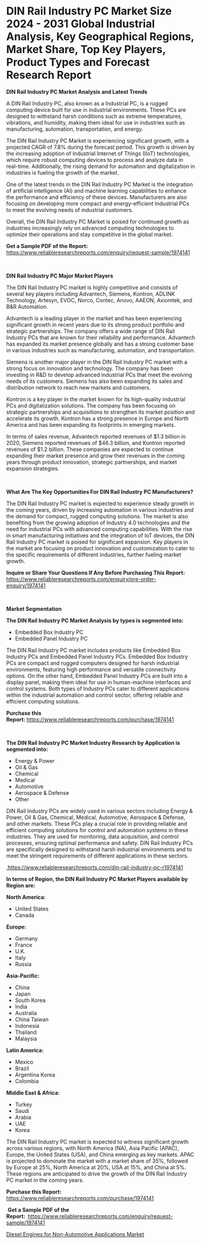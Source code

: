 <p><h1>DIN Rail Industry PC Market Size 2024 - 2031 Global Industrial Analysis, Key Geographical Regions, Market Share, Top Key Players, Product Types and Forecast Research Report</h1></p><p><strong>DIN Rail Industry PC Market Analysis and Latest Trends</strong></p>
<p><p>A DIN Rail Industry PC, also known as a Industrial PC, is a rugged computing device built for use in industrial environments. These PCs are designed to withstand harsh conditions such as extreme temperatures, vibrations, and humidity, making them ideal for use in industries such as manufacturing, automation, transportation, and energy.</p><p>The DIN Rail Industry PC Market is experiencing significant growth, with a projected CAGR of 7.8% during the forecast period. This growth is driven by the increasing adoption of Industrial Internet of Things (IIoT) technologies, which require robust computing devices to process and analyze data in real-time. Additionally, the rising demand for automation and digitalization in industries is fueling the growth of the market.</p><p>One of the latest trends in the DIN Rail Industry PC Market is the integration of artificial intelligence (AI) and machine learning capabilities to enhance the performance and efficiency of these devices. Manufacturers are also focusing on developing more compact and energy-efficient Industrial PCs to meet the evolving needs of industrial customers.</p><p>Overall, the DIN Rail Industry PC Market is poised for continued growth as industries increasingly rely on advanced computing technologies to optimize their operations and stay competitive in the global market.</p></p>
<p><strong>Get a Sample PDF of the Report:&nbsp;</strong> <a href="https://www.reliableresearchreports.com/enquiry/request-sample/1974141">https://www.reliableresearchreports.com/enquiry/request-sample/1974141</a></p>
<p>&nbsp;</p>
<p><strong>DIN Rail Industry PC Major Market Players</strong></p>
<p><p>The DIN Rail Industry PC market is highly competitive and consists of several key players including Advantech, Siemens, Kontron, ADLINK Technology, Artesyn, EVOC, Norco, Contec, Anovo, AAEON, Axiomtek, and B&R Automation. </p><p>Advantech is a leading player in the market and has been experiencing significant growth in recent years due to its strong product portfolio and strategic partnerships. The company offers a wide range of DIN Rail Industry PCs that are known for their reliability and performance. Advantech has expanded its market presence globally and has a strong customer base in various industries such as manufacturing, automation, and transportation.</p><p>Siemens is another major player in the DIN Rail Industry PC market with a strong focus on innovation and technology. The company has been investing in R&D to develop advanced industrial PCs that meet the evolving needs of its customers. Siemens has also been expanding its sales and distribution network to reach new markets and customers.</p><p>Kontron is a key player in the market known for its high-quality industrial PCs and digitalization solutions. The company has been focusing on strategic partnerships and acquisitions to strengthen its market position and accelerate its growth. Kontron has a strong presence in Europe and North America and has been expanding its footprints in emerging markets.</p><p>In terms of sales revenue, Advantech reported revenues of $1.3 billion in 2020, Siemens reported revenues of $46.3 billion, and Kontron reported revenues of $1.2 billion. These companies are expected to continue expanding their market presence and grow their revenues in the coming years through product innovation, strategic partnerships, and market expansion strategies.</p></p>
<p>&nbsp;</p>
<p><strong>What Are The Key Opportunities For DIN Rail Industry PC Manufacturers?</strong></p>
<p><p>The DIN Rail Industry PC market is expected to experience steady growth in the coming years, driven by increasing automation in various industries and the demand for compact, rugged computing solutions. The market is also benefiting from the growing adoption of Industry 4.0 technologies and the need for industrial PCs with advanced computing capabilities. With the rise in smart manufacturing initiatives and the integration of IoT devices, the DIN Rail Industry PC market is poised for significant expansion. Key players in the market are focusing on product innovation and customization to cater to the specific requirements of different industries, further fueling market growth.</p></p>
<p><strong>Inquire or Share Your Questions If Any Before Purchasing This Report:</strong> <a href="https://www.reliableresearchreports.com/enquiry/pre-order-enquiry/1974141">https://www.reliableresearchreports.com/enquiry/pre-order-enquiry/1974141</a></p>
<p>&nbsp;</p>
<p><strong>Market Segmentation</strong></p>
<p><strong>The DIN Rail Industry PC Market Analysis by types is segmented into:</strong></p>
<p><ul><li>Embedded Box Industry PC</li><li>Embedded Panel Industry PC</li></ul></p>
<p><p>The DIN Rail Industry PC market includes products like Embedded Box Industry PCs and Embedded Panel Industry PCs. Embedded Box Industry PCs are compact and rugged computers designed for harsh industrial environments, featuring high performance and versatile connectivity options. On the other hand, Embedded Panel Industry PCs are built into a display panel, making them ideal for use in human-machine interfaces and control systems. Both types of Industry PCs cater to different applications within the industrial automation and control sector, offering reliable and efficient computing solutions.</p></p>
<p><strong>Purchase this Report:&nbsp;</strong><a href="https://www.reliableresearchreports.com/purchase/1974141">https://www.reliableresearchreports.com/purchase/1974141</a></p>
<p>&nbsp;</p>
<p><strong>The DIN Rail Industry PC Market Industry Research by Application is segmented into:</strong></p>
<p><ul><li>Energy & Power</li><li>Oil & Gas</li><li>Chemical</li><li>Medical</li><li>Automotive</li><li>Aerospace & Defense</li><li>Other</li></ul></p>
<p><p>DIN Rail Industry PCs are widely used in various sectors including Energy & Power, Oil & Gas, Chemical, Medical, Automotive, Aerospace & Defense, and other markets. These PCs play a crucial role in providing reliable and efficient computing solutions for control and automation systems in these industries. They are used for monitoring, data acquisition, and control processes, ensuring optimal performance and safety. DIN Rail Industry PCs are specifically designed to withstand harsh industrial environments and to meet the stringent requirements of different applications in these sectors.</p></p>
<p><a href="https://www.reliableresearchreports.com/din-rail-industry-pc-r1974141">&nbsp;https://www.reliableresearchreports.com/din-rail-industry-pc-r1974141</a></p>
<p><strong>In terms of Region, the DIN Rail Industry PC Market Players available by Region are:</strong></p>
<p>
    <p> <strong> North America: </strong>
        <ul>
            <li>United States</li>
            <li>Canada</li>
        </ul>
        </p> 
    <p> <strong> Europe: </strong>
        <ul>
            <li>Germany</li>
            <li>France</li>
            <li>U.K.</li>
            <li>Italy</li>
            <li>Russia</li>
        </ul>
        </p> 
    <p> <strong> Asia-Pacific: </strong>
        <ul>
            <li>China</li>
            <li>Japan</li>
            <li>South Korea</li>
            <li>India</li>
            <li>Australia</li>
            <li>China Taiwan</li>
            <li>Indonesia</li>
            <li>Thailand</li>
            <li>Malaysia</li>
        </ul>
        </p> 
    <p> <strong> Latin America: </strong>
        <ul>
            <li>Mexico</li>
            <li>Brazil</li>
            <li>Argentina Korea</li>
            <li>Colombia</li>
        </ul>
        </p> 
    <p> <strong> Middle East & Africa: </strong>
        <ul>
            <li>Turkey</li>
            <li>Saudi</li>
            <li>Arabia</li>
            <li>UAE</li>
            <li>Korea</li>
        </ul>
    </p>
    </p>
<p><p>The DIN Rail Industry PC market is expected to witness significant growth across various regions, with North America (NA), Asia Pacific (APAC), Europe, the United States (USA), and China emerging as key markets. APAC is projected to dominate the market with a market share of 35%, followed by Europe at 25%, North America at 20%, USA at 15%, and China at 5%. These regions are anticipated to drive the growth of the DIN Rail Industry PC market in the coming years.</p></p>
<p><strong>Purchase this Report: </strong><a href="https://www.reliableresearchreports.com/purchase/1974141">https://www.reliableresearchreports.com/purchase/1974141</a></p>
<p>&nbsp;<strong>Get a Sample PDF of the Report:&nbsp;&nbsp;</strong><a href="https://www.reliableresearchreports.com/enquiry/request-sample/1974141">https://www.reliableresearchreports.com/enquiry/request-sample/1974141</a></p>
<p><strong></strong></p>
<p><p><a href="https://github.com/dimitrishawkinswaynenp91rgz/Market-Research-Report-List-2/blob/main/diesel-engines-for-non-automotive-applications-market.md">Diesel Engines for Non-Automotive Applications Market</a></p></p>